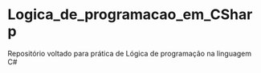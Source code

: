 # Logica_de_programacao_em_CSharp
 Repositório voltado para prática de Lógica de programação na linguagem C#
